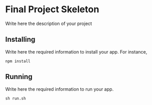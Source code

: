# Final Project Skeleton

Write here the description of your project

## Installing

Write here the required information to install your app. For instance,

```shell
npm install
```

## Running

Write here the required information to run your app.


```shell
sh run.sh
```
